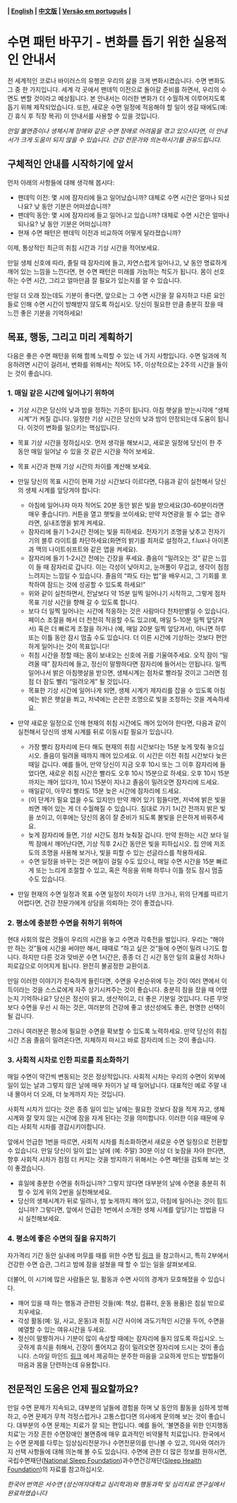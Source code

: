 
**| [English](https://github.com/beisci/SleepInfo/blob/master/sleep_transition.md) | [中文版](https://github.com/beisci/SleepInfo/blob/master/sleep_transition_cn.md) | [Versão em português](https://github.com/beisci/SleepInfo/blob/master/sleep_transition_pt.md) |**


# 수면 패턴 바꾸기 - 변화를 돕기 위한 실용적인 안내서

전 세계적인 코로나 바이러스의 유행은 우리의 삶을 크게 변화시켰습니다. 수면 변화도 그 중 한 가지입니다. 세계 각 곳에서 팬데믹 이전으로 돌아갈 준비를 하면서, 우리의 수면도 변할 것이라고 예상됩니다. 본 안내서는 이러한 변화가 더 수월하게 이루어지도록 돕기 위해 제작되었습니다. 또한, 새로운 수면 일정에 적응해야 할 일이 생길 때에도(예: 긴 휴식 후 직장 복귀) 이 안내서를 사용할 수 있을 것입니다.

_만일 불면증이나 생체시계 장애와 같은 수면 장애로 어려움을 겪고 있으시다면, 이 안내서가 크게 도움이 되지 않을 수 있습니다. 건강 전문가와 의논하시기를 권유드립니다._

## 구체적인 안내를 시작하기에 앞서

먼저 아래의 사항들에 대해 생각해 봅시다:
- 팬데믹 이전: 몇 시에 잠자리에 들고 일어났습니까? 대체로 수면 시간은 얼마나 되셨나요? 낮 동안 기분은 어떠셨습니까?
- 팬데믹 동안: 몇 시에 잠자리에 들고 일어나고 있습니까? 대체로 수면 시간은 얼마나 되나요? 낮 동안 기분은 어떠십니까?
- 현재 수면 패턴은 팬데믹 이전과 비교하여 어떻게 달라졌습니까?

이제, 통상적인 최근의 취침 시간과 기상 시간을 적어보세요.

만일 생체 신호에 따라, 졸릴 때 잠자리에 들고, 자연스럽게 일어나고, 낮 동안 명료하게 깨어 있는 느낌을 느낀다면, 현 수면 패턴은 미래를 가늠하는 척도가 됩니다. 몸이 선호하는 수면 시간, 그리고 얼마만큼 잘 필요가 있는지를 알 수 있습니다.

만일 더 오래 잤는데도 기분이 좋다면, 앞으로는 그 수면 시간을 잘 유지하고 다른 요인들로 인해 수면 시간이 방해받지 않도록 하십시오. 당신이 필요한 만큼 충분히 잤을 때 느낀 좋은 기분을 기억하세요!

## 목표, 행동, 그리고 미리 계획하기

다음은 좋은 수면 패턴을 위해 함께 노력할 수 있는 네 가지 사항입니다. 수면 일과에 적응하려면 시간이 걸려서, 변화를 위해서는 적어도 1주, 이상적으로는 2주의 시간을 들이는 것이 좋습니다.

### 1. 매일 같은 시간에 일어나기 위하여

- 기상 시간은 당신의 낮과 밤을 정하는 기준이 됩니다. 아침 햇살을 받는시각에 “생체 시계”가 켜질 겁니다. 일정한 기상 시간은 당신의 낮과 밤이 안정되는데 도움이 됩니다. 이것이 변화를 일으키는 핵심입니다.
- 목표 기상 시간을 정하십시오. 먼저 생각을 해보시고, 새로운 일정에 당신이 한 주 동안 매일 일어날 수 있을 것 같은 시간을 적어 보세요.
- 목표 시간과 현재 기상 시간의 차이를 계산해 보세요.
- 만일 당신의 목표 시간이 현재 기상 시간보다 이르다면, 다음과 같이 실천해서 당신의 생체 시계를 앞당겨야 합니다:
	- 아침에 일어나자 마자 적어도 20분 동안 밝은 빛을 받으세요(30-60분이라면 매우 좋습니다!). 커튼을 열고 햇빛을 쏘이세요; 만약 자연광을 쐴 수 없는 경우라면, 실내조명을 밝게 켜세요.
	- 잠자리에 들기 1-2시간 전에는 빛을 피하세요. 전자기기 조명을 낮추고 전자기기의 블루 라이트를 차단하세요(화면의 밝기를 최저로 설정하고, f.lux나 아이폰과 맥의 나이트쉬프트와 같은 앱을 켜세요).
	- 잠자리에 들기 1-2시간 전에는 긴장을 푸세요. 졸음이 “밀려오는 것” 같은 느낌이 들 때 잠자리로 갑니다. 이는 각성이 낮아지고, 눈꺼풀이 무겁고, 생각이 점점 느려지는 느낌일 수 있습니다. 졸음의 “파도 타는 법”을 배우시고, 그 기회를 포착하여 잠드는 것에 성공할 수 있도록 하세요!”
	- 위와 같이 실천하면서, 전날보다 약 15분 일찍 일어나기 시작하고, 그렇게 점차 목표 기상 시간을 향해 갈 수 있도록 합니다.
	- 보다 더 일찍 일어나는 시간에 적응하는 것은 사람마다 천차만별일 수 있습니다. 페이스 조절을 해서 더 천천히 적응할 수도 있고(예, 매일 5-10분 일찍 앞당겨서) 혹은 더 빠르게 조절을 하거나 (예, 매일 20분 일찍 앞당겨서), 아니면 하루 또는 이틀 동안 잠시 멈출 수도 있습니다. 더 이른 시간에 기상하는 것보다 편안하게 일어나는 것이 목표입니다!
	- 취침 시간을 정할 때는 몸이 보내오는 신호에 귀를 기울여주세요. 오직 잠이 “밀려올 때” 잠자리에 들고, 정신이 말짱하다면 잠자리에 들어서는 안됩니다. 일찍 일어나서 밝은 아침햇살을 받으면, 생체시계는 점차로 빨라질 것이고 그러면 점점 더 잠도 빨리 “밀려오게” 될 것입니다.
	- 목표한 기상 시간에 일어나게 되면, 생체 시계가 제자리를 잡을 수 있도록 아침에는 밝은 햇살을 쬐고, 저녁에는 은은한 조명으로 빛을 조정하는 것을 계속하세요.

- 만약 새로운 일정으로 인해 현재의 취침 시간에도 깨어 있어야 한다면, 다음과 같이 실천해서 당신의 생체 시계를 뒤로 이동시킬 필요가 있습니다.
	- 가장 빨리 잠자리에 든다 해도 현재의 취침 시간보다는 15분 늦게 맞춰 놓으십시오. 졸음이 밀려올 때까지 깨어 있으세요. 이 시간은 이전 취침 시간보다 늦은 때일 겁니다. 예를 들어, 만약 당신이 지금 오후 10시 또는 그 이후 잠자리에 들었다면, 새로운 취침 시간은 빨라도 오후 10시 15분으로 하세요. 오후 10시 15분까지는 깨어 있다가, 10시 15분이 지나고 졸음이 밀려오면 잠자리에 드세요.
	- 매일같이, 아무리 빨라도 15분 늦은 시간에 잠자리에 드세요.
	- (이 단계가 필요 없을 수도 있지만) 만약 깨어 있기 힘들다면, 저녁에 밝은 빛을 쐬면 깨어 있는 게 더 수월해질 수 있습니다. 침대로 가기 1시간 전까지 밝은 빛을 쏘이고, 이후에는 당신의 몸이 잘 준비가 되도록 불빛을 은은하게 바꿔주세요.
	- 늦게 잠자리에 들면, 기상 시간도 점차 늦춰질 겁니다. 만약 원하는 시간 보다 일찍 잠에서 깨어난다면, 기상 직후 2시간 동안은 빛을 피하십시오. 집 안에 저조도의 조명을 사용해 보거나, 빛을 피할 수 있는 선글라스를 착용하세요.
	- 수면 일정을 바꾸는 것은 며칠이 걸릴 수도 있으니, 매일 수면 시간을 15분 빠르게 또는 느리게 조절할 수 있고, 혹은 적응을 위해 하루나 이틀 정도 잠시 멈출 수도 있습니다.

- 만일 현재의 수면 일정과 목표 수면 일정이 차이가 너무 크거나, 위의 단계를 따르기 어렵다면, 건강 전문가에게 상담을 의뢰하는 것이 좋겠습니다.

### 2. 평소에 충분한 수면을 취하기 위하여

현대 사회의 많은 것들이 우리의 시간을 놓고 수면과 각축전을 벌입니다. 우리는 “해야만 하는 것”들에 시간을 써야만 해서, 때때로 “하고 싶은 것”들에 수면이 밀려 나기도 합니다. 하지만 다른 것과 맞바꾼 수면 1시간은, 종종 더 긴 시간 동안 일의 효율성 저하나 피로감으로 이어지게 됩니다. 완전히 불공정한 교환이죠.

만일 이러한 이야기가 친숙하게 들린다면, 수면을 우선순위에 두는 것이 여러 면에서 이득이라는 것을 스스로에게 자주 상기시켜주는 것이 좋습니다. 충분히 잠을 잤을 때 어땠는지 기억하나요? 당신은 정신이 맑고, 생산적이고, 더 좋은 기분일 것입니다. 다른 무엇보다 수면을 우선 시 하는 것은, 여러분의 건강에 좋고 생산성에도 좋은, 현명한 선택이 될 겁니다.

그러니 여러분은 평소에 필요한 수면을 확보할 수 있도록 노력하세요. 만약 당신의 취침 시간 즈음 졸음이 밀려온다면, 지체하지 마시고 바로 잠자리에 드는 것이 좋습니다.

### 3. 사회적 시차로 인한 피로를 최소화하기

매일 수면이 약간씩 변동되는 것은 정상적입니다. 사회적 시차는 우리의 수면이 외부에 일이 있는 날과 그렇지 않은 날에 매우 차이가 날 때 일어납니다. 대표적인 예로 주말 내내 몰아서 더 오래, 더 늦게까지 자는 것입니다.

사회적 시차가 있다는 것은 종종 일이 있는 날에는 필요한 것보다 잠을 적게 자고, 생체 시계와 잘 맞지 않는 시간에 잠을 자게 된다는 것을 의미합니다. 이러한 이유 때문에 우리는 사회적 시차를 경감시키야합니다.

앞에서 언급한 1번을 따르면, 사회적 시차를 최소화하면서 새로운 수면 일정으로 전환할 수 있습니다. 만일 당신이 일이 없는 날에 (예: 주말) 30분 이상 더 늦잠을 자야 한다면, 향후 사회적 시차가 점점 더 커지는 것을 방지하기 위해서는 수면 패턴을 검토해 보는 것이 좋겠습니다.
- 휴일에 충분한 수면을 취하십니까? 그렇지 않다면 대부분의 날에 수면을 충분히 취할 수 있게 위의 2번을 실천해보세요.
- 당신의 생체시계가 뒤로 밀려나, 밤 늦게까지 깨어 있고, 아침에 일어나는 것이 힘드십니까? 그렇다면, 앞에서 언급한 1번에서 소개한 생체 시계를 앞당기는 방법을 다시 실천해보세요.

### 4. 평소에 좋은 수면의 질을 유지하기

자가격리 기간 동안 실내에 머무를 때를 위한 수면 팁 [링크](https://github.com/beisci/SleepInfo/blob/master/sleep_in_isolation_kr.md) 을 참고하시고, 특히 2부에서 건강한 수면 습관, 그리고 밤에 잠을 설쳤을 때 할 수 있는 일을 살펴보세요.

더불어, 이 시기에 많은 사람들은 일, 활동과 수면 사이의 경계가 모호해졌을 수 있습니다.
- 깨어 있을 때 하는 행동과 관련된 것들(예: 책상, 컴퓨터, 운동 용품)은 침실 밖으로 치우세요.
- 각성 활동(예: 일, 사교, 운동)과 취침 시간 사이에 과도기적인 시간을 두어, 수면을 예열할 수 있는 여유시간을 두세요.
- 정신이 말짱하거나 기분이 많이 속상할 때에는 잠자리에 들지 않도록 하십시오. 느긋하게 휴식을 취해서, 긴장이 풀어지고 잠이 밀려오면 잠자리에 드시는 것이 좋습니다. 스마일 마인드 [링크](https://www.smilingmind.com.au) 에서 제공하는 분주한 마음을 고요하게 만드는 방법들이 마음과 몸을 단련하는데 유용합니다.

## 전문적인 도움은 언제 필요할까요?

만일 수면 문제가 지속되고, 대부분의 날들에 경험을 하며 낮 동안의 활동을 심하게 방해하고, 수면 문제가 무척 걱정스럽거나 고통스럽다면 의사에게 문의해 보는 것이 좋습니다. 대부분의 수면 문제는 치료가 잘 되는 편입니다. 예를 들어, ‘불면증을 위한 인지행동치료’는 가장 흔한 수면장애인 불면증에 매우 효과적인 비약물적 치료입니다. 한국에서는 수면 문제를 다루는 임상심리전문가나 수면전문의를 만나볼 수 있고, 의사와 여러가지 선택 사항들에 대해 의논해 볼 수도 있습니다. 수면에 관한 더 많은 정보를 원하시면, 국립수면재단([National Sleep Foundation](https://www.sleepfoundation.org/))과수면건강재단([Sleep Health Foundation](https://www.sleephealthfoundation.org.au/fact-sheets.html))의 자료를 참고하십시오.

_한국어 번역은 서수연 (성신여자대학교 심리학과)와 행동과학 및 심리치료 연구실에서 완료하였습니다_